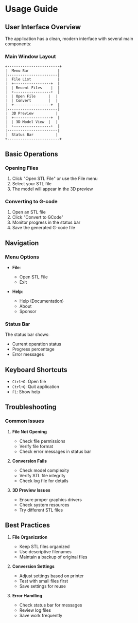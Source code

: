 # Usage Guide

## User Interface Overview

The application has a clean, modern interface with several main components:

### Main Window Layout

```
+------------------------+
|  Menu Bar             |
|-----------------------|
|  File List            |
|  +-----------------+  |
|  | Recent Files    |  |
|  +-----------------+  |
|  | Open File      |  |
|  | Convert        |  |
|  +-----------------+  |
|-----------------------|
|  3D Preview          |
|  +-----------------+  |
|  | 3D Model View  |  |
|  +-----------------+  |
|-----------------------|
|  Status Bar          |
+------------------------+
```

## Basic Operations

### Opening Files

1. Click "Open STL File" or use the File menu
2. Select your STL file
3. The model will appear in the 3D preview

### Converting to G-code

1. Open an STL file
2. Click "Convert to GCode"
3. Monitor progress in the status bar
4. Save the generated G-code file

## Navigation

### Menu Options

- **File**:
  - Open STL File
  - Exit

- **Help**:
  - Help (Documentation)
  - About
  - Sponsor

### Status Bar

The status bar shows:
- Current operation status
- Progress percentage
- Error messages

## Keyboard Shortcuts

- `Ctrl+O`: Open file
- `Ctrl+Q`: Quit application
- `F1`: Show help

## Troubleshooting

### Common Issues

1. **File Not Opening**
   - Check file permissions
   - Verify file format
   - Check error messages in status bar

2. **Conversion Fails**
   - Check model complexity
   - Verify STL file integrity
   - Check log file for details

3. **3D Preview Issues**
   - Ensure proper graphics drivers
   - Check system resources
   - Try different STL files

## Best Practices

1. **File Organization**
   - Keep STL files organized
   - Use descriptive filenames
   - Maintain a backup of original files

2. **Conversion Settings**
   - Adjust settings based on printer
   - Test with small files first
   - Save settings for reuse

3. **Error Handling**
   - Check status bar for messages
   - Review log files
   - Save work frequently
